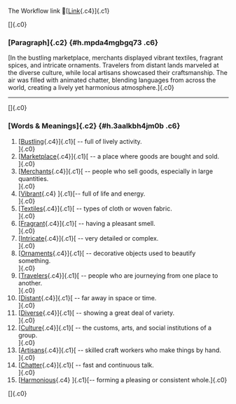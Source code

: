 The Workflow link
👏[[Link](https://www.google.com/url?q=http://www.google.com&sa=D&source=editors&ust=1757255984114559&usg=AOvVaw0OQVu0Y7q-x8qb8-I5Txbo){.c4}]{.c1}

[]{.c0}

### [Paragraph]{.c2} {#h.mpda4mgbgq73 .c6}

[In the bustling marketplace, merchants displayed vibrant textiles,
fragrant spices, and intricate ornaments. Travelers from distant lands
marveled at the diverse culture, while local artisans showcased their
craftsmanship. The air was filled with animated chatter, blending
languages from across the world, creating a lively yet harmonious
atmosphere.]{.c0}

------------------------------------------------------------------------

[]{.c0}

### [Words & Meanings]{.c2} {#h.3aalkbh4jm0b .c6}

1.  [[Bustling](https://www.google.com/url?q=http://www.google.com&sa=D&source=editors&ust=1757255984115513&usg=AOvVaw3xpfL4BrBDC0HBSlLkEvWj){.c4}]{.c1}[ --
    full of lively activity.\
    ]{.c0}
2.  [[Marketplace](https://www.google.com/url?q=http://www.google.com&sa=D&source=editors&ust=1757255984115683&usg=AOvVaw2Emovq2Mi0CE6DLXKjubQo){.c4}]{.c1}[ --
    a place where goods are bought and sold.\
    ]{.c0}
3.  [[Merchants](https://www.google.com/url?q=http://www.google.com&sa=D&source=editors&ust=1757255984115814&usg=AOvVaw3uE-wJykuremqUBOV5KHjt){.c4}]{.c1}[ --
    people who sell goods, especially in large quantities.\
    ]{.c0}
4.  [[Vibrant](https://www.google.com/url?q=http://www.google.com&sa=D&source=editors&ust=1757255984115945&usg=AOvVaw3WgWfUWxtwOk8GQqzdxCWz){.c4}
    ]{.c1}[-- full of life and energy.\
    ]{.c0}
5.  [[Textiles](https://www.google.com/url?q=http://www.google.com&sa=D&source=editors&ust=1757255984116055&usg=AOvVaw2TCDhcacZ3QP22CTCBrSW8){.c4}]{.c1}[ --
    types of cloth or woven fabric.\
    ]{.c0}
6.  [[Fragrant](https://www.google.com/url?q=http://www.google.com&sa=D&source=editors&ust=1757255984116188&usg=AOvVaw0Orz_61r_wWGSfJrUiPK_5){.c4}]{.c1}[ --
    having a pleasant smell.\
    ]{.c0}
7.  [[Intricate](https://www.google.com/url?q=http://www.google.com&sa=D&source=editors&ust=1757255984116323&usg=AOvVaw2JSqjwviCqh-x5MIjlky6V){.c4}]{.c1}[ --
    very detailed or complex.\
    ]{.c0}
8.  [[Ornaments](https://www.google.com/url?q=http://www.google.com&sa=D&source=editors&ust=1757255984116455&usg=AOvVaw32btuJQkZYn-5hBK-A1akO){.c4}]{.c1}[ --
    decorative objects used to beautify something.\
    ]{.c0}
9.  [[Travelers](https://www.google.com/url?q=http://www.google.com&sa=D&source=editors&ust=1757255984116601&usg=AOvVaw2Se5pIvvgduSV3Fpvab_Bs){.c4}]{.c1}[ --
    people who are journeying from one place to another.\
    ]{.c0}
10. [[Distant](https://www.google.com/url?q=http://www.google.com&sa=D&source=editors&ust=1757255984116765&usg=AOvVaw3tauozzju3XMVjlVaY4WXj){.c4}]{.c1}[ --
    far away in space or time.\
    ]{.c0}
11. [[Diverse](https://www.google.com/url?q=http://www.google.com&sa=D&source=editors&ust=1757255984116865&usg=AOvVaw3Qnh1tGYgJI87BvE_OOc-p){.c4}]{.c1}[ --
    showing a great deal of variety.\
    ]{.c0}
12. [[Culture](https://www.google.com/url?q=http://www.google.com&sa=D&source=editors&ust=1757255984116975&usg=AOvVaw2PmbyWEb06vcD33i1p2Wcv){.c4}]{.c1}[ --
    the customs, arts, and social institutions of a group.\
    ]{.c0}
13. [[Artisans](https://www.google.com/url?q=http://www.google.com&sa=D&source=editors&ust=1757255984117165&usg=AOvVaw2lrYvZPJZHVba-6rwh5_gE){.c4}]{.c1}[ --
    skilled craft workers who make things by hand.\
    ]{.c0}
14. [[Chatter](https://www.google.com/url?q=http://www.google.com&sa=D&source=editors&ust=1757255984117313&usg=AOvVaw3xfyvyK5a3nxKpTTdKl_18){.c4}]{.c1}[ --
    fast and continuous talk.\
    ]{.c0}
15. [[Harmonious](https://www.google.com/url?q=http://www.google.com&sa=D&source=editors&ust=1757255984117478&usg=AOvVaw3zxY9iIHOOGvH8PWkYaICb){.c4}
    ]{.c1}[-- forming a pleasing or consistent whole.]{.c0}

[]{.c0}
